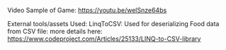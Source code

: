 Video Sample of Game: https://youtu.be/welSnze64bs

External tools/assets Used: 
LinqToCSV: Used for deserializing Food data from CSV file: more details here: https://www.codeproject.com/Articles/25133/LINQ-to-CSV-library
